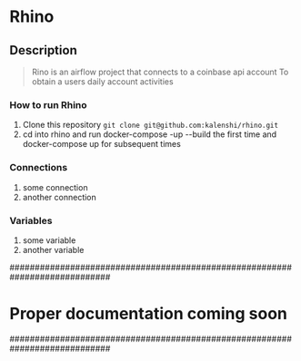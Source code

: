 # Rhino

## Description
> Rino is an airflow project that connects to a coinbase api account 
> To obtain a users daily account activities

### How to run Rhino
1. Clone this repository `git clone git@github.com:kalenshi/rhino.git`
2. cd into rhino and run docker-compose  -up --build the first time and docker-compose up for subsequent times



### Connections
1. some connection
2. another connection


### Variables
1. some variable
2. another variable

############################################################################
#                   Proper documentation coming soon
############################################################################

